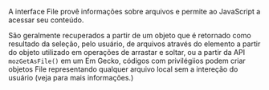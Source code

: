 A interface File provê informações sobre arquivos e permite ao JavaScript a acessar seu conteúdo.

São geralmente recuperados a partir de um objeto que é retornado como resultado da seleção, pelo usuário, de arquivos através do elemento a partir do objeto utilizado em operações de arrastar e soltar, ou a partir da API `mozGetAsFile()` em um Em Gecko, códigos com privilégiios podem criar objetos File representando qualquer arquivo local sem a intereção do usuário (veja para mais informações.)
